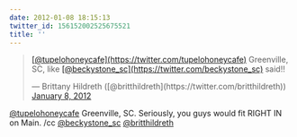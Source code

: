 ```yaml
---
date: 2012-01-08 18:15:13
twitter_id: 156152002525675521
title: ''
---
```


<blockquote class="twitter-tweet"><p lang="en" dir="ltr"><a href="https://twitter.com/tupelohoneycafe?ref_src=twsrc%5Etfw">[@tupelohoneycafe](https://twitter.com/tupelohoneycafe)</a> Greenville, SC, like <a href="https://twitter.com/beckystone_sc?ref_src=twsrc%5Etfw">[@beckystone_sc](https://twitter.com/beckystone_sc)</a> said!!</p>&mdash; Brittany Hildreth ([@britthildreth](https://twitter.com/britthildreth)) <a href="https://twitter.com/britthildreth/status/156151556247535616?ref_src=twsrc%5Etfw">January 8, 2012</a></blockquote>
<script async src="https://platform.twitter.com/widgets.js" charset="utf-8"></script>

[@tupelohoneycafe](https://twitter.com/tupelohoneycafe) Greenville, SC. Seriously, you guys would fit RIGHT IN on Main. /cc [@beckystone_sc](https://twitter.com/beckystone_sc) [@britthildreth](https://twitter.com/britthildreth)

